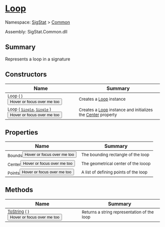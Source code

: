 # [Loop](./Loop.md)

Namespace: [SigStat]() > [Common](./README.md)

Assembly: SigStat.Common.dll

## Summary
Represents a loop in a signature

## Constructors

| Name | Summary | 
| --- | --- | 
| <sub>Loop (  )</sub><button style="pointer-events: none;">Hover or focus over me too</button>| <sub>Creates a [Loop](https://github.com/hargitomi97/sigstat/blob/master/docs/md/SigStat/Common/Loop.md) instance</sub>| <br>
| <sub>Loop ( [`Single`](https://docs.microsoft.com/en-us/dotnet/api/System.Single), [`Single`](https://docs.microsoft.com/en-us/dotnet/api/System.Single) )</sub><button style="pointer-events: none;">Hover or focus over me too</button>| <sub>Creates a [Loop](https://github.com/hargitomi97/sigstat/blob/master/docs/md/SigStat/Common/Loop.md) instance and initializes the [Center](https://github.com/hargitomi97/sigstat/blob/master/docs/md/SigStat/Common/Loop.md) property</sub>| <br>


## Properties

| Name | Summary | 
| --- | --- | 
| <sub>Bounds</sub><button style="pointer-events: none;">Hover or focus over me too</button>| <sub>The bounding rectangle of the loop</sub>| <br>
| <sub>Center</sub><button style="pointer-events: none;">Hover or focus over me too</button>| <sub>The geometrical center of the looop</sub>| <br>
| <sub>Points</sub><button style="pointer-events: none;">Hover or focus over me too</button>| <sub>A list of defining points of the loop</sub>| <br>


## Methods

| Name | Summary | 
| --- | --- | 
| <sub>[ToString](./Methods/Loop-100663344.md) (  )</sub><button style="pointer-events: none;">Hover or focus over me too</button>| <sub>Returns a string representation of the loop</sub>| <br>


